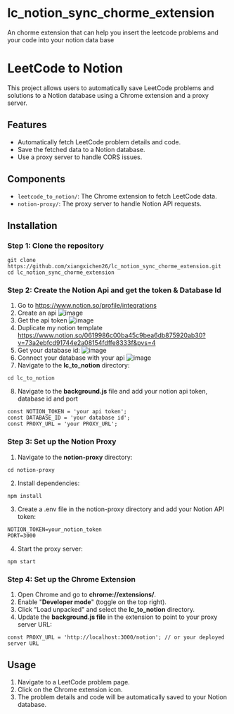 # lc_notion_sync_chorme_extension
An chorme extension that can help you insert the leetcode problems and your code into your notion data base

# LeetCode to Notion

This project allows users to automatically save LeetCode problems and solutions to a Notion database using a Chrome extension and a proxy server.

## Features

- Automatically fetch LeetCode problem details and code.
- Save the fetched data to a Notion database.
- Use a proxy server to handle CORS issues.

## Components

- `leetcode_to_notion/`: The Chrome extension to fetch LeetCode data.
- `notion-proxy/`: The proxy server to handle Notion API requests.

## Installation

### Step 1: Clone the repository

```
git clone https://github.com/xiangxichen26/lc_notion_sync_chorme_extension.git
cd lc_notion_sync_chorme_extension
```
### Step 2: Create the Notion Api and get the token & Database Id
1. Go to https://www.notion.so/profile/integrations
2. Create an api
![image](https://github.com/user-attachments/assets/e3008ae2-1475-45b2-8006-9646206b75e9)
3. Get the api token
![image](https://github.com/user-attachments/assets/f12ccde9-fdfb-407a-a8fc-d124c9cb85d8)
4. Duplicate my notion template
https://www.notion.so/0619986c00ba45c9bea6db875920ab30?v=73a2ebfcd91744e2a08154fdffe8333f&pvs=4
5. Get your database id:
![image](https://github.com/user-attachments/assets/1cff2ebb-8464-4958-a471-0ab5767a50d6)
6. Connect your database with your api
![image](https://github.com/user-attachments/assets/17810d8b-cf5c-46eb-872a-af3ddbb16c72)
7. Navigate to the **lc_to_notion** directory:
```
cd lc_to_notion
```
8. Navigate to the **background.js** file and add your notion api token, database id and port
```
const NOTION_TOKEN = 'your api token';
const DATABASE_ID = 'your database id';
const PROXY_URL = 'your PROXY_URL';
```

### Step 3: Set up the Notion Proxy
1. Navigate to the **notion-proxy** directory:
```
cd notion-proxy
```
2. Install dependencies:
```
npm install
```
3. Create a .env file in the notion-proxy directory and add your Notion API token:
```
NOTION_TOKEN=your_notion_token
PORT=3000
```
4. Start the proxy server:
```
npm start
```


### Step 4: Set up the Chrome Extension
1. Open Chrome and go to **chrome://extensions/**.
2. Enable "**Developer mode**" (toggle on the top right).
3. Click "Load unpacked" and select the **lc_to_notion** directory.
4. Update the **background.js file** in the extension to point to your proxy server URL:
```
const PROXY_URL = 'http://localhost:3000/notion'; // or your deployed server URL
```
## Usage
1. Navigate to a LeetCode problem page.
2. Click on the Chrome extension icon.
3. The problem details and code will be automatically saved to your Notion database.

